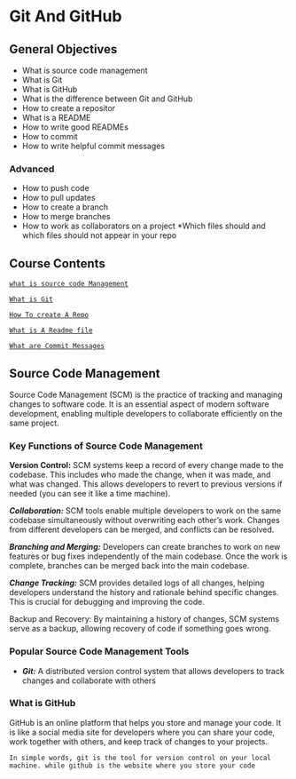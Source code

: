 # Git And GitHub

## General Objectives
* What is source code management
* What is Git
* What is GitHub
* What is the difference between Git and GitHub
* How to create a repositor
* What is a README
* How to write good READMEs
* How to commit
* How to write helpful commit messages

### Advanced
* How to push code
* How to pull updates
* How to create a branch
* How to merge branches
* How to work as collaborators on a project
*Which files should and which files should not appear in your repo


## Course Contents
[`what is source code Management`](#source-code-management)

[`What is Git`](#popular-source-code-management-tools)

[`How To create A Repo`](#how-to-create-a-repository)

[`What is A Readme file`](#what-is-a-readme-file)

[`What are Commit Messages`](#What-is-a-commit-message)

## Source Code Management
Source Code Management (SCM) is the practice of tracking and managing changes to software code. It is an essential aspect of modern software development, enabling multiple developers to collaborate efficiently on the same project.

### Key Functions of Source Code Management

**Version Control:** SCM systems keep a record of every change made to the codebase. This includes who made the change, when it was made, and what was changed. This allows developers to revert to previous versions if needed (you can see it like a time machine).

***Collaboration:*** SCM tools enable multiple developers to work on the same codebase simultaneously without overwriting each other’s work. Changes from different developers can be merged, and conflicts can be resolved.

***Branching and Merging:*** Developers can create branches to work on new features or bug fixes independently of the main codebase. Once the work is complete, branches can be merged back into the main codebase.

***Change Tracking:*** SCM provides detailed logs of all changes, helping developers understand the history and rationale behind specific changes. This is crucial for debugging and improving the code.

Backup and Recovery: By maintaining a history of changes, SCM systems serve as a backup, allowing recovery of code if something goes wrong.

### Popular Source Code Management Tools
* ***Git:*** A distributed version control system that allows developers to track changes and collaborate with others

### What is GitHub
GitHub is an online platform that helps you store and manage your code. It is like a social media site for developers where you can share your code, work together with others, and keep track of changes to your projects.

```In simple words, git is the tool for version control on your local machine. while github is the website where you store your code```
